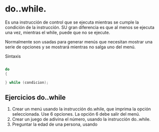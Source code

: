 # do..while.

Es una instrucción de control que se ejecuta mientras se cumple la condición de la instrucción. SU gran diferencia es que al menos se ejecuta una vez, mientras el while, puede que no se ejecute.

Normalmente son usadas para generar menús que necesitan mostrar una serie de opciones y se mostrará mientras no salga uno del menú.

Sintaxis

```C++

do
{

} while (condicion);

```

## Ejercicios do..while
1. Crear un menú usando la instrucción do.while, que imprima la opción seleccionada. Use 6 opciones. La opción 6 debe salir del menú.
2. Crear un juego de adivina el número, usando la instrucción do..while.
3. Preguntar la edad de una persona, usando 
